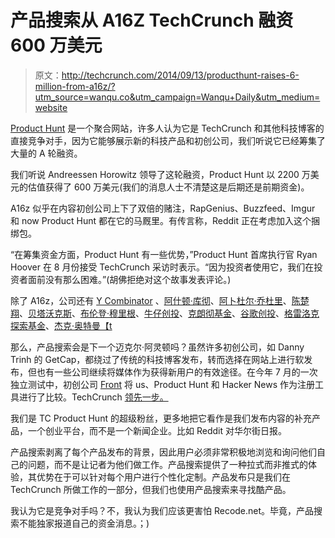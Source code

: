 # 产品搜索从 A16Z TechCrunch 融资 600 万美元

> 原文：<http://techcrunch.com/2014/09/13/producthunt-raises-6-million-from-a16z/?utm_source=wanqu.co&utm_campaign=Wanqu+Daily&utm_medium=website>

[Product Hunt](http://www.producthunt.com/) 是一个聚合网站，许多人认为它是 TechCrunch 和其他科技博客的直接竞争对手，因为它能够展示新的科技产品和初创公司，我们听说它已经筹集了大量的 A 轮融资。

我们听说 Andreessen Horowitz 领导了这轮融资，Product Hunt 以 2200 万美元的估值获得了 600 万美元(我们的消息人士不清楚这是后期还是前期资金)。

A16z 似乎在内容初创公司上下了双倍的赌注，RapGenius、Buzzfeed、Imgur 和 now Product Hunt 都在它的马厩里。有传言称，Reddit 正在考虑加入这个捆绑包。

“在筹集资金方面，Product Hunt 有一些优势，”Product Hunt 首席执行官 Ryan Hoover 在 8 月份接受 TechCrunch 采访时表示。“因为投资者使用它，我们在投资者面前没有那么困难。”(胡佛拒绝对这个故事发表评论。)

除了 A16z，公司还有 [Y Combinator](https://beta.techcrunch.com/2014/08/19/yc-demo-day-session-4/) 、[阿什顿·库彻](http://www.agradeinvestments.com/)、[阿卜杜尔·乔杜里](https://twitter.com/abdur)、[陈楚翔](http://andrewchen.co/)、[贝塔沃克斯](http://betaworks.com/)、[布伦登·穆里根](https://twitter.com/mulligan)、[牛仔创投](http://cowboy.vc/)、[克朗彻基金](https://twitter.com/CrunchFund)、[谷歌创投](https://www.gv.com/)、[格雷洛克探索基金](http://www.greylock.com/about)、[杰克·奥特曼【t](https://twitter.com/jaltma)

那么，产品搜索会是下一个迈克尔·阿灵顿吗？虽然许多初创公司，如 Danny Trinh 的 GetCap，都绕过了传统的科技博客发布，转而选择在网站上进行软发布，但也有一些公司继续将媒体作为获得新用户的有效途径。在今年 7 月的一次独立测试中，初创公司 [Front](http://www.frontapp.com/) 将 us、Product Hunt 和 Hacker News 作为注册工具进行了比较。TechCrunch [领先一步。](http://blog.frontapp.com/hacker-news-techcrunch-and-product-hunt-which-is-most-effective-to-launch-your-product-2/)

我们是 TC Product Hunt 的超级粉丝，更多地把它看作是我们发布内容的补充产品，一个创业平台，而不是一个新闻企业。比如 Reddit 对华尔街日报。

产品搜索剥离了每个产品发布的背景，因此用户必须非常积极地浏览和询问他们自己的问题，而不是让记者为他们做工作。产品搜索提供了一种拉式而非推式的体验，其优势在于可以针对每个用户进行个性化定制。产品发布只是我们在 TechCrunch 所做工作的一部分，但我们也使用产品搜索来寻找酷产品。

我认为它是竞争对手吗？不，我认为我们应该更害怕 Recode.net。毕竟，产品搜索不能独家报道自己的资金消息。；)